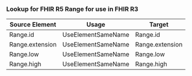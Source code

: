 ### Lookup for FHIR R5 Range for use in FHIR R3

| Source Element | Usage | Target |
| -------------- | ----- | ------ |
| Range.id | UseElementSameName | Range.id |
| Range.extension | UseElementSameName | Range.extension |
| Range.low | UseElementSameName | Range.low |
| Range.high | UseElementSameName | Range.high |
